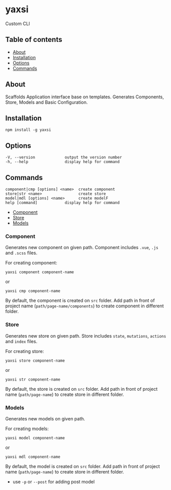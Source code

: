 # yaxsi

Custom CLI

## Table of contents

- [About](#about)
- [Installation](#installation)
- [Options](#options)
- [Commands](#commands)

## About

Scaffolds Application interface base on templates. Generates Components, Store, Models and Basic
Configuration.

## Installation

```
npm install -g yaxsi
```

## Options

```
-V, --version             output the version number
-h, --help                display help for command
```

## Commands

```
component|cmp [options] <name>  create component
store|str <name>                create store
model|mdl [options] <name>      create modelF
help [command]            display help for command
```

- [Component](#component)
- [Store](#store)
- [Models](#models)

### Component

Generates new component on given path. Component includes `.vue`, `.js` and `.scss` files.

For creating component:

```
yaxsi component component-name
```

or

```
yaxsi cmp component-name
```

By default, the component is created on `src` folder. Add path in front of project name (`path/page-name/components`) to
create component in different folder.


### Store

Generates new store on given path. Store includes `state`, `mutations`, `actions` and `index` files.

For creating store:

```
yaxsi store component-name
```

or

```
yaxsi str component-name
```

By default, the store is created on `src` folder. Add path in front of project name (`path/page-name`) to create store
in different folder.



### Models

Generates new models on given path. 

For creating models:

```
yaxsi model component-name
```

or

```
yaxsi mdl component-name
```

By default, the model is created on `src` folder. Add path in front of project name (`path/page-name`) to create store
in different folder. 
* use `-p`  or `--post` for adding post model
